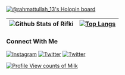 [![@rahmattullah_13's Holopin board](https://holopin.io/api/user/board?user=rahmattullah_13)](https://holopin.io/@rahmattullah_13)


| ![Github Stats of Rifki](https://github-readme-stats.vercel.app/api?username=Rahmattullah13&show_icons=true&theme=react)  | [![Top Langs](https://github-readme-stats.vercel.app/api/top-langs/?username=Rahmattullah13&layout=compact&theme=react)](https://github.com/Rahmattullah/github-readme-stats) |
|:-----------:|:-----------:|


### Connect With Me

[![Instagram](https://img.shields.io/badge/Instagram-%23E4405F.svg?logo=Instagram&style=for-the-badge&logoColor=white&color=141617)](https://instagram.com/rahmattullah_13)
[![Twitter](https://img.shields.io/badge/Twitter-%231DA1F2.svg?logo=Twitter&style=for-the-badge&logoColor=white&color=141617)](https://twitter.com/Rahmattullah_r)
[![Twitter](https://img.shields.io/badge/Linkedin-%231DA1F2.svg?logo=Linkedin&style=for-the-badge&logoColor=white&color=141617)](https://www.linkedin.com/in/rifki-rahmattullah-8533111b6)

[![Profile View counts of Milk](https://hits.sh/github.com/Rahmattullah13.svg?style=for-the-badge&label=Explorers&extraCount=1780&color=141617)](https://hits.sh/github.com/Rahmattullah13/)

<!--
<img src="https://komarev.com/ghpvc/?username=milkshakegum&label=Profile%20views&color=0e75b6&style=flat" alt="Profile View counts of Milk" />
